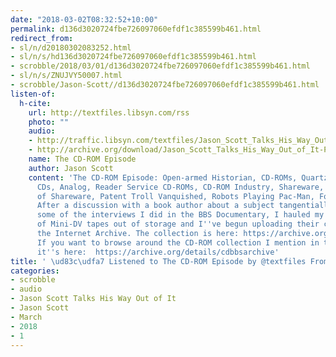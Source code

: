 ```yaml
---
date: "2018-03-02T08:32:52+10:00"
permalink: d136d3020724fbe726097060efdf1c385599b461.html
redirect_from:
- sl/n/d20180302083252.html
- sl/n/s/hd136d3020724fbe726097060efdf1c385599b461.html
- scrobble/2018/03/01/d136d3020724fbe726097060efdf1c385599b461.html
- sl/n/s/ZNUJVY50007.html
- scrobble/Jason-Scott//d136d3020724fbe726097060efdf1c385599b461.html
listen-of:
  h-cite:
    url: http://textfiles.libsyn.com/rss
    photo: ""
    audio:
    - http://traffic.libsyn.com/textfiles/Jason_Scott_Talks_His_Way_Out_of_It_-_Episode_19.mp3?dest-id=574323
    - http://archive.org/download/Jason_Scott_Talks_His_Way_Out_of_It-Podcast-by-Jason_Scott/The_CDROM_Episode.mp3
    name: The CD-ROM Episode
    author: Jason Scott
    content: 'The CD-ROM Episode: Open-armed Historian, CD-ROMs, Quartz and Early
      CDs, Analog, Reader Service CD-ROMs, CD-ROM Industry, Shareware, The Depths
      of Shareware, Patent Troll Vanquished, Robots Playing Pac-Man, Forever, Taxes.
      After a discussion with a book author about a subject tangentially related to
      some of the interviews I did in the BBS Documentary, I hauled my collection
      of Mini-DV tapes out of storage and I''ve begun uploading their contents to
      the Internet Archive. The collection is here: https://archive.org/details/bbs_documentary?sort=-publicdate
      If you want to browse around the CD-ROM collection I mention in this episode,
      it''s here:  https://archive.org/details/cdbbsarchive'
title: ' \ud83c\udfa7 Listened to The CD-ROM Episode by @textfiles From #JasonScottTalksHisWayOutofIt'
categories:
- scrobble
- audio
- Jason Scott Talks His Way Out of It
- Jason Scott
- March
- 2018
- 1
---
```

